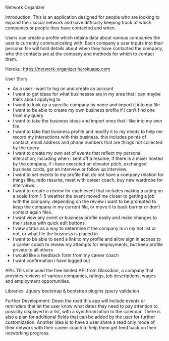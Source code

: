 Network Organizer

Introduction:
This is an application designed for people who are looking to expand their social network and have difficulty keeping track of which companies or people they have contacted and when.

Users can create a profile which retains data about various companies the user is currently communicating with.  Each company a user inputs into their personal file will hold details about when they have contacted the company, who the contacts are at the company and methods for which to contact them.

Heroku:
https://network-organizer.herokuapp.com

User Story
- As a user i want to log on and create an account
- I want to get ideas for what businesses are in my area that i can maybe think about applying to
- I want to look up a specific company by name and import it into my file
- I want to be able to create my own business profile if i can’t find one from my query 
- i want to take the business ideas and import ones that i like into my own file
- I want to take that business profile and modify it to my needs to help me record my interactions with this business. this includes points of contact, email address and phone numbers that are things not collected by the query
- I want to create my own set of events that reflect my personal interaction, including when i sent off a resume, if there is a mixer hosted by the company, if i have executed an elevator pitch, exchanged business cards, got an interview or follow up interview.
- I want to set events to my profile that do not have a company relation for things like, redo resume, meet with career coach, buy new wardrobe for interviews… 
- I want to create a review for each event that includes making a rating on a scale from 1-5 weather the event moved me closer to getting a job with the company.  depending on the review i want to be prompted to keep the company in my current file, or move it to back burner or don’t contact again files.
- I want view any event or business profile easily and make changes to their status with quick edit buttons.
- I view status as a way to  determine if the company is in my hot list or not, or what file the business is placed in.
- I want to be able to send a link to my profile and allow sign in access to a career coach to review my attempts for employments, but keep profile private to all others
- I would like a feedback form from my career coach
- I want confirmation i have logged out

APIs
This site used the free limited API from Glassdoor, a company that provides reviews of various companies, ratings, job descriptions, wages and employment opportunities.

Libraries:
Jquery
bootstrap & bootstrap plugins
jquery validation



Further Development:
Down the road this app will include events or reminders that let the user know what dates they need to pay attention to, possibly displayed in a list, with a synchronization to the calendar.  There is also a plan for additional fields that can be added by the user for further customization.
Another idea is to have a user share a read only mode of their network with their career coach to help them get feed back on their networking progress.

